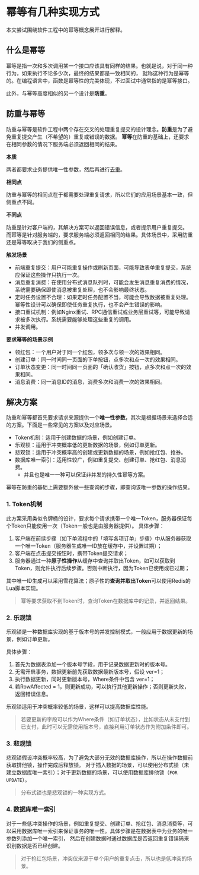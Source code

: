 # 幂等有几种实现方式

本文尝试围绕软件工程中的幂等概念展开进行解释。

## 什么是幂等

幂等是指一次和多次调用某一个接口应该具有同样的结果。也就是说，对于同一种行为，如果执行不论多少次，最终的结果都是一致相同的，
就称这种行为是幂等的。在编程语言中，函数是幂等性的完美体现，不过面试中通常指的是幂等接口。

此外，与幂等高度相似的另一个设计是**防重**。

## 防重与幂等

防重与幂等是软件工程中两个存在交叉的处理重复提交的设计理念。**防重**是为了避免重复提交产生（不希望的）重复或错误的数据。
**幂等**在防重的基础上，还要求在相同参数的情况下服务端必须返回相同的结果。

**本质**

两者都要求业务提供唯一性参数，然后再进行<u>去重</u>。

**相同点**

防重与幂等的相同点在于都需要处理重复请求，所以它们的应用场景基本一致，但侧重点不同。

**不同点**

防重是针对客户端的，其解决方案可以返回错误信息，或者提示用户重复提交。
而幂等是针对服务端的，要求服务端必须返回相同的结果。具体场景中，采用防重还是幂等取决于我们的侧重点。

**触发场景**

- 前端重复提交：用户可能重复操作或刷新页面，可能导致表单重复提交，系统应保证这些操作只执行一次。
- 消息重复消费：在使用分布式消息队列时，可能会发生消息重复消费的情况，系统需要确保即使消息被重复处理，也不会影响最终状态。
- 定时任务设置不合理：如果定时任务配置不当，可能会导致数据被重复处理。幂等性设计可以确保即使任务重复执行，也不会产生错误的影响。
- 接口重试机制：例如Nginx重试、RPC通信重试或业务层重试等，可能导致请求被多次执行。系统需要能够处理这些重复的调用。
- 并发调用。

**要求幂等的场景示例**

- 领红包：一个用户对于同一个红包，领多次与领一次的效果相同。
- 创建订单：同一时间同一页面的下单按钮，点多次和点一次的效果相同。
- 订单状态变更：同一时间同一页面的「确认收货」按钮，点多次和点一次的效果相同。
- 消息消费：同一消息ID的消息，消费多次和消费一次的效果相同。

## 解决方案

防重和幂等都首先要求请求来源提供一个**唯一性参数**，其次是根据场景来选择合适的方案。下面是一些常见的方案以及对应场景。

- Token机制：适用于创建数据的场景，例如创建订单。
- 乐观锁：适用于冲突概率低的更新数据的场景，例如订单更新。
- 悲观锁：适用于冲突概率高的创建或更新数据的场景，例如抢红包、抢券。
- 数据库唯一索引：适用性较广，例如重复提交、创建订单、抢红包、消息消费。
  - 并且也是唯一一种可以保证非并发的持久性幂等方案。

幂等在防重的基础上需要额外做一些查询的步骤，即查询该唯一参数的操作结果。

### 1. Token机制

此方案采用类似令牌桶的设计，要求每个请求携带一个唯一Token，服务器保证每个Token只能使用一次（Token一般也是由服务器提供）。
具体步骤：

1. 客户端在前续步骤（如下单流程中的「填写各项订单」步骤）中从服务器获取一个唯一Token（服务器生成唯一ID放在缓存中，并设置过期）；
2. 客户端在点击提交按钮时，携带Token提交请求；
3. 服务器通过一种**原子性操作**从缓存中查询并取出Token，如可以获取到Token，则允许执行后续步骤。否则中断执行，因为Token已使用或已过期；

其中唯一ID生成可以采用雪花算法；原子性的**查询并取出Token**可以使用Redis的Lua脚本实现。

> 幂等要求获取不到Token时，查询Token在数据库中的记录，并返回结果。

### 2. 乐观锁

乐观锁是一种数据库实现的基于版本号的并发控制模式，一般应用于数据更新的场景，例如订单更新。

具体步骤：

1. 首先为数据表添加一个版本号字段，用于记录数据更新时的版本号。
2. 无需开启事务，数据更新前先获取数据最新版本号，假设 ver=1；
3. 执行数据更新，同时更新版本号，Where条件中包含 ver=1；
4. 若RowAffected = 1，则更新成功，可以执行其他更新操作；否则更新失败，返回错误信息。

乐观锁适用于冲突概率较低的场景，这样可以提高数据库性能。

> 若要更新的字段可以作为Where条件（如订单状态），比如状态从未支付到已支付，此时可以无需使用版本号，直接利用订单状态作为附加条件即可。

### 3. 悲观锁

悲观锁假设冲突概率较高，为了避免大部分无效的数据库操作，所以在操作数据前获取排他锁，操作完成后释放锁。
对于插入数据的场景，可以使用分布式锁（未建立数据库唯一索引）；对于更新数据的场景，可以使用数据库排他锁（`FOR UPDATE`）。

> 分布式锁也是悲观锁的一种实现方式。

### 4. 数据库唯一索引

对于一些低冲突操作的场景，例如重复提交、创建订单、抢红包、消息消费等，可以采用数据库唯一索引来保证事务的唯一性。具体步骤是在数据表中为业务的唯一参数列添加一个唯一索引，
然后在创建数据时通过数据库是否返回重复错误码来识别数据是否已经创建。

> 对于抢红包场景，冲突仅来源于单个用户的重复点击，所以也是低冲突的场景。
